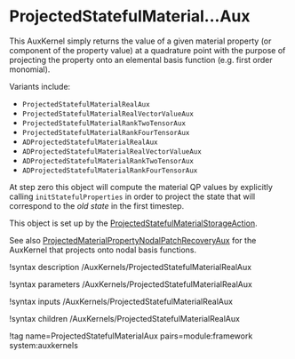 # ProjectedStatefulMaterial...Aux

This AuxKernel simply returns the value of a given material property (or component of the property value) at a quadrature point with the purpose of projecting the property onto an elemental basis function (e.g. first order monomial).

Variants include:

- `ProjectedStatefulMaterialRealAux`
- `ProjectedStatefulMaterialRealVectorValueAux`
- `ProjectedStatefulMaterialRankTwoTensorAux`
- `ProjectedStatefulMaterialRankFourTensorAux`
- `ADProjectedStatefulMaterialRealAux`
- `ADProjectedStatefulMaterialRealVectorValueAux`
- `ADProjectedStatefulMaterialRankTwoTensorAux`
- `ADProjectedStatefulMaterialRankFourTensorAux`

At step zero this object will compute the material QP values by explicitly calling `initStatefulProperties` in order to project the state that will correspond to the *old state* in the first timestep.

This object is set up by the [ProjectedStatefulMaterialStorageAction](ProjectedStatefulMaterialStorageAction.md).

See also [ProjectedMaterialPropertyNodalPatchRecoveryAux](ProjectedMaterialPropertyNodalPatchRecoveryAux.md) for the AuxKernel that projects onto nodal basis functions.

!syntax description /AuxKernels/ProjectedStatefulMaterialRealAux

!syntax parameters /AuxKernels/ProjectedStatefulMaterialRealAux

!syntax inputs /AuxKernels/ProjectedStatefulMaterialRealAux

!syntax children /AuxKernels/ProjectedStatefulMaterialRealAux

!tag name=ProjectedStatefulMaterialAux pairs=module:framework system:auxkernels

